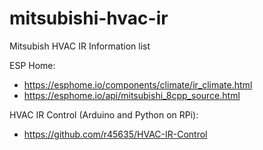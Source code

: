 # mitsubishi-hvac-ir
Mitsubish HVAC IR Information list

ESP Home:
- https://esphome.io/components/climate/ir_climate.html
- https://esphome.io/api/mitsubishi_8cpp_source.html

HVAC IR Control (Arduino and Python on RPi):
- https://github.com/r45635/HVAC-IR-Control
